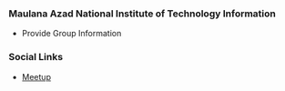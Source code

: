 ### Maulana Azad National Institute of Technology Information
* Provide Group Information

### Social Links
* [Meetup](#)


